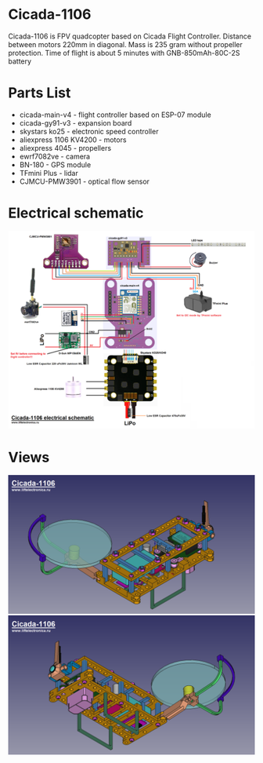 # Cicada-1106

Cicada-1106 is FPV quadcopter based on Cicada Flight Controller. Distance between motors 220mm in diagonal. Mass is 235 gram without propeller protection. Time of flight is about 5 minutes with GNB-850mAh-80C-2S battery


# Parts List
- cicada-main-v4 - flight controller based on ESP-07 module
- cicada-gy91-v3 - expansion board
- skystars ko25 - electronic speed controller
- aliexpress 1106 KV4200 - motors
- aliexpress 4045 - propellers
- ewrf7082ve - camera
- BN-180 - GPS module
- TFmini Plus - lidar
- CJMCU-PMW3901 - optical flow sensor


# Electrical schematic
![electrical schematic](cicada-1106-electrical-schematic.png)

# Views
![view1](cicada-1106-view1.png)
![view2](cicada-1106-view2.png)